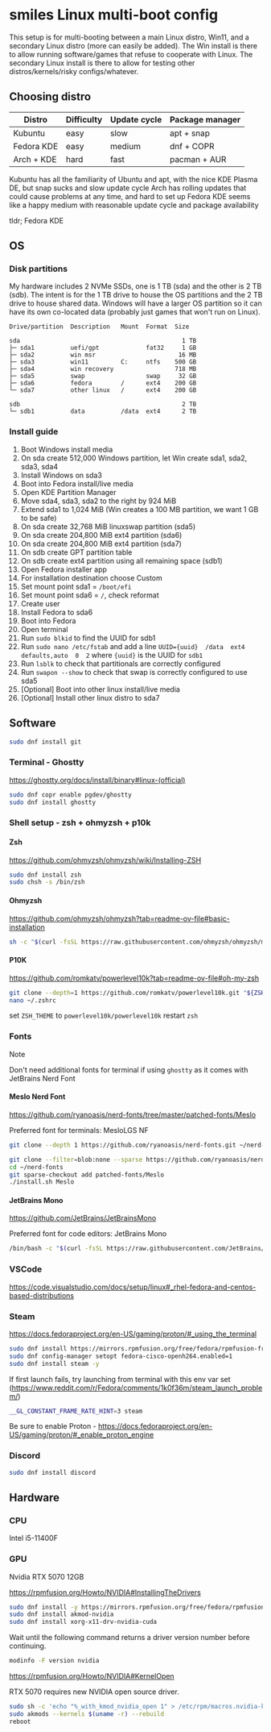 # smiles Linux multi-boot config

This setup is for multi-booting between a main Linux distro, Win11, and a secondary Linux distro (more can easily be added). The Win install is there to allow running software/games that refuse to cooperate with Linux. The secondary Linux install is there to allow for testing other distros/kernels/risky configs/whatever.

## Choosing distro

| Distro     | Difficulty | Update cycle | Package manager |
| ---------- | ---------- | ------------ | --------------- |
| Kubuntu    | easy       | slow         | apt + snap      |
| Fedora KDE | easy       | medium       | dnf + COPR      |
| Arch + KDE | hard       | fast         | pacman + AUR    |

Kubuntu has all the familiarity of Ubuntu and apt, with the nice KDE Plasma DE, but snap sucks and slow update cycle
Arch has rolling updates that could cause problems at any time, and hard to set up
Fedora KDE seems like a happy medium with reasonable update cycle and package availability

tldr; Fedora KDE

## OS

### Disk partitions

My hardware includes 2 NVMe SSDs, one is 1 TB (sda) and the other is 2 TB (sdb). The intent is for the 1 TB drive to house the OS partitions and the 2 TB drive to house shared data. Windows will have a larger OS partition so it can have its own co-located data (probably just games that won't run on Linux).

```
Drive/partition  Description   Mount  Format  Size

sda                                             1 TB
├─ sda1          uefi/gpt             fat32     1 GB
├─ sda2          win msr                       16 MB
├─ sda3          win11         C:     ntfs    500 GB
├─ sda4          win recovery                 718 MB
├─ sda5          swap                 swap     32 GB
├─ sda6          fedora        /      ext4    200 GB
└─ sda7          other linux   /      ext4    200 GB

sdb                                             2 TB
└─ sdb1          data          /data  ext4      2 TB
```

### Install guide

1. Boot Windows install media
2. On sda create 512,000 Windows partition, let Win create sda1, sda2, sda3, sda4
3. Install Windows on sda3
4. Boot into Fedora install/live media
5. Open KDE Partition Manager
6. Move sda4, sda3, sda2 to the right by 924 MiB
7. Extend sda1 to 1,024 MiB (Win creates a 100 MB partition, we want 1 GB to be safe)
8. On sda create 32,768 MiB linuxswap partition (sda5)
9. On sda create 204,800 MiB ext4 partition (sda6)
10. On sda create 204,800 MiB ext4 partition (sda7)
11. On sdb create GPT partition table
12. On sdb create ext4 partition using all remaining space (sdb1)
13. Open Fedora installer app
14. For installation destination choose Custom
15. Set mount point sda1 = `/boot/efi`
16. Set mount point sda6 = `/`, check reformat
17. Create user
18. Install Fedora to sda6
19. Boot into Fedora
20. Open terminal
21. Run `sudo blkid` to find the UUID for sdb1
22. Run `sudo nano /etc/fstab` and add a line `UUID={uuid}  /data  ext4  defaults,auto  0  2` where `{uuid}` is the UUID for `sdb1`
23. Run `lsblk` to check that partitionals are correctly configured
24. Run `swapon --show` to check that swap is correctly configured to use sda5
25. [Optional] Boot into other linux install/live media
26. [Optional] Install other linux distro to sda7

## Software

```sh
sudo dnf install git
```

### Terminal - Ghostty

https://ghostty.org/docs/install/binary#linux-(official)

```sh
sudo dnf copr enable pgdev/ghostty
sudo dnf install ghostty
```

### Shell setup - zsh + ohmyzsh + p10k

#### Zsh

https://github.com/ohmyzsh/ohmyzsh/wiki/Installing-ZSH

```sh
sudo dnf install zsh
sudo chsh -s /bin/zsh
```

#### Ohmyzsh

https://github.com/ohmyzsh/ohmyzsh?tab=readme-ov-file#basic-installation

```sh
sh -c "$(curl -fsSL https://raw.githubusercontent.com/ohmyzsh/ohmyzsh/master/tools/install.sh)"
```

#### P10K

https://github.com/romkatv/powerlevel10k?tab=readme-ov-file#oh-my-zsh

```sh
git clone --depth=1 https://github.com/romkatv/powerlevel10k.git "${ZSH_CUSTOM:-$HOME/.oh-my-zsh/custom}/themes/powerlevel10k"
nano ~/.zshrc
```

set `ZSH_THEME` to `powerlevel10k/powerlevel10k`
restart `zsh`

### Fonts

> [!NOTE]
> Don't need additional fonts for terminal if using `ghostty` as it comes with JetBrains Nerd Font

#### Meslo Nerd Font

https://github.com/ryanoasis/nerd-fonts/tree/master/patched-fonts/Meslo

Preferred font for terminals: MesloLGS NF

```sh
git clone --depth 1 https://github.com/ryanoasis/nerd-fonts.git ~/nerd-fonts

git clone --filter=blob:none --sparse https://github.com/ryanoasis/nerd-fonts.git ~/nerd-fonts
cd ~/nerd-fonts
git sparse-checkout add patched-fonts/Meslo
./install.sh Meslo
```

#### JetBrains Mono

https://github.com/JetBrains/JetBrainsMono

Preferred font for code editors: JetBrains Mono

```sh
/bin/bash -c "$(curl -fsSL https://raw.githubusercontent.com/JetBrains/JetBrainsMono/master/install_manual.sh)"
```

### VSCode

https://code.visualstudio.com/docs/setup/linux#_rhel-fedora-and-centos-based-distributions

### Steam

https://docs.fedoraproject.org/en-US/gaming/proton/#_using_the_terminal

```sh
sudo dnf install https://mirrors.rpmfusion.org/free/fedora/rpmfusion-free-release-$(rpm -E %fedora).noarch.rpm https://mirrors.rpmfusion.org/nonfree/fedora/rpmfusion-nonfree-release-$(rpm -E %fedora).noarch.rpm -y
sudo dnf config-manager setopt fedora-cisco-openh264.enabled=1
sudo dnf install steam -y
```

If first launch fails, try launching from terminal with this env var set (https://www.reddit.com/r/Fedora/comments/1k0f36m/steam_launch_problem/)

```sh
__GL_CONSTANT_FRAME_RATE_HINT=3 steam
```

Be sure to enable Proton - https://docs.fedoraproject.org/en-US/gaming/proton/#_enable_proton_engine

### Discord

```sh
sudo dnf install discord
```

## Hardware

### CPU

Intel i5-11400F

### GPU

Nvidia RTX 5070 12GB

https://rpmfusion.org/Howto/NVIDIA#InstallingTheDrivers

```sh
sudo dnf install -y https://mirrors.rpmfusion.org/free/fedora/rpmfusion-free-release-$(rpm -E %fedora).noarch.rpm https://mirrors.rpmfusion.org/nonfree/fedora/rpmfusion-nonfree-release-$(rpm -E %fedora).noarch.rpm
sudo dnf install akmod-nvidia
sudo dnf install xorg-x11-drv-nvidia-cuda
```

Wait until the following command returns a driver version number before continuing.

```sh
modinfo -F version nvidia
```

https://rpmfusion.org/Howto/NVIDIA#KernelOpen

RTX 5070 requires new NVIDIA open source driver.

```sh
sudo sh -c 'echo "%_with_kmod_nvidia_open 1" > /etc/rpm/macros.nvidia-kmod'
sudo akmods --kernels $(uname -r) --rebuild
reboot
```
